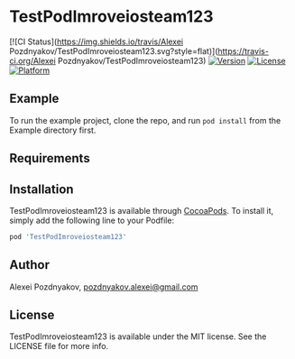 # TestPodImroveiosteam123

[![CI Status](https://img.shields.io/travis/Alexei Pozdnyakov/TestPodImroveiosteam123.svg?style=flat)](https://travis-ci.org/Alexei Pozdnyakov/TestPodImroveiosteam123)
[![Version](https://img.shields.io/cocoapods/v/TestPodImroveiosteam123.svg?style=flat)](https://cocoapods.org/pods/TestPodImroveiosteam123)
[![License](https://img.shields.io/cocoapods/l/TestPodImroveiosteam123.svg?style=flat)](https://cocoapods.org/pods/TestPodImroveiosteam123)
[![Platform](https://img.shields.io/cocoapods/p/TestPodImroveiosteam123.svg?style=flat)](https://cocoapods.org/pods/TestPodImroveiosteam123)

## Example

To run the example project, clone the repo, and run `pod install` from the Example directory first.

## Requirements

## Installation

TestPodImroveiosteam123 is available through [CocoaPods](https://cocoapods.org). To install
it, simply add the following line to your Podfile:

```ruby
pod 'TestPodImroveiosteam123'
```

## Author

Alexei Pozdnyakov, pozdnyakov.alexei@gmail.com

## License

TestPodImroveiosteam123 is available under the MIT license. See the LICENSE file for more info.
